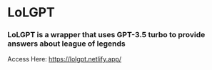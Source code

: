 # LoLGPT
### LoLGPT is a wrapper that uses GPT-3.5 turbo to provide answers about league of legends
Access Here: https://lolgpt.netlify.app/

